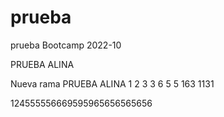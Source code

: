# prueba

prueba Bootcamp 2022-10

PRUEBA ALINA

Nueva rama
PRUEBA ALINA
1 2 3 3 6 5 5 163 1131

124555556669595965656565656
